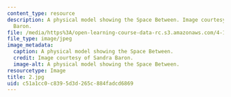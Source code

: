 ```yaml
---
content_type: resource
description: A physical model showing the Space Between. Image courtesy of Sandra
  Baron.
file: /media/https%3A/open-learning-course-data-rc.s3.amazonaws.com/4-171-the-space-between-workshop-fall-2004/c51a1cc0c8395d3d265c884fadcd6869_2.jpg
file_type: image/jpeg
image_metadata:
  caption: A physical model showing the Space Between.
  credit: Image courtesy of Sandra Baron.
  image-alt: A physical model showing the Space Between.
resourcetype: Image
title: 2.jpg
uid: c51a1cc0-c839-5d3d-265c-884fadcd6869
---
```

